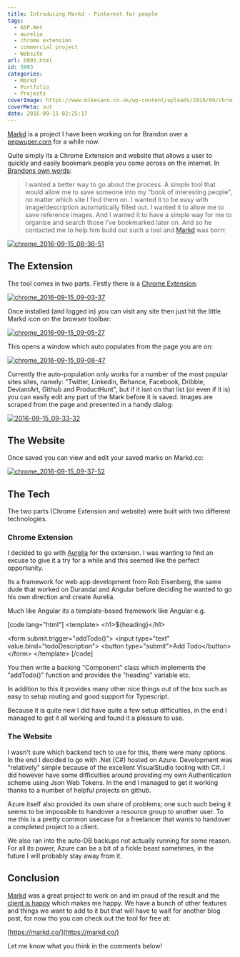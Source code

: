 ```yaml
---
title: Introducing Markd - Pinterest for people
tags:
  - ASP.Net
  - aurelia
  - chrome extension
  - commercial project
  - Website
url: 5993.html
id: 5993
categories:
  - Markd
  - Portfolio
  - Projects
coverImage: https://www.mikecann.co.uk/wp-content/uploads/2016/09/chrome_2016-09-15_08-29-25.png
coverMeta: out
date: 2016-09-15 02:25:17
---
```


[Markd](https://markd.co/) is a project I have been working on for Brandon over a [pepwuper.com](https://www.pepwuper.com/) for a while now.

<!-- more -->

Quite simply its a Chrome Extension and website that allows a user to quickly and easily bookmark people you come across on the internet. In [Brandons own words](https://www.pepwuper.com/markd-pinterest-for-people/):

> I wanted a better way to go about the process. A simple tool that would allow me to save someone into my “book of interesting people”, no matter which site I find them on. I wanted it to be easy with image/description automatically filled out. I wanted it to allow me to save reference images. And I wanted it to have a simple way for me to organise and search those I’ve bookmarked later on.
> And so he contacted me to help him build out such a tool and [Markd](https://markd.co) was born:

[![chrome_2016-09-15_08-36-51](https://www.mikecann.co.uk/wp-content/uploads/2016/09/chrome_2016-09-15_08-36-51.png)](https://www.mikecann.co.uk/wp-content/uploads/2016/09/chrome_2016-09-15_08-36-51.png)

## The Extension

The tool comes in two parts. Firstly there is a [Chrome Extension](https://chrome.google.com/webstore/detail/markd/beaalofkiocejchbpaocbbjhobmambpp):

[![chrome_2016-09-15_09-03-37](https://www.mikecann.co.uk/wp-content/uploads/2016/09/chrome_2016-09-15_09-03-37.png)](https://www.mikecann.co.uk/wp-content/uploads/2016/09/chrome_2016-09-15_09-03-37.png)

Once installed (and logged in) you can visit any site then just hit the little Markd icon on the browser toolbar:

[![chrome_2016-09-15_09-05-27](https://www.mikecann.co.uk/wp-content/uploads/2016/09/chrome_2016-09-15_09-05-27.png)](https://www.mikecann.co.uk/wp-content/uploads/2016/09/chrome_2016-09-15_09-05-27.png)

This opens a window which auto populates from the page you are on:

[![chrome_2016-09-15_09-08-47](https://www.mikecann.co.uk/wp-content/uploads/2016/09/chrome_2016-09-15_09-08-47.png)](https://www.mikecann.co.uk/wp-content/uploads/2016/09/chrome_2016-09-15_09-08-47.png)

Currently the auto-population only works for a number of the most popular sites sites, namely: "Twitter, Linkedin, Behance, Facebook, Dribble, DeviantArt, Github and ProductHunt", but if it isnt on that list (or even if it is) you can easily edit any part of the Mark before it is saved. Images are scraped from the page and presented in a handy dialog:

[![2016-09-15_09-33-32](https://www.mikecann.co.uk/wp-content/uploads/2016/09/2016-09-15_09-33-32.gif)](https://www.mikecann.co.uk/wp-content/uploads/2016/09/2016-09-15_09-33-32.gif)

## The Website

Once saved you can view and edit your saved marks on Markd.co:

[![chrome_2016-09-15_09-37-52](https://www.mikecann.co.uk/wp-content/uploads/2016/09/chrome_2016-09-15_09-37-52.png)](https://www.mikecann.co.uk/wp-content/uploads/2016/09/chrome_2016-09-15_09-37-52.png)

## The Tech

The two parts (Chrome Extension and website) were built with two different technologies.

### Chrome Extension

I decided to go with [Aurelia](https://aurelia.io/) for the extension. I was wanting to find an excuse to give it a try for a while and this seemed like the perfect opportunity.

Its a framework for web app development from Rob Eisenberg, the same dude that worked on Durandal and Angular before deciding he wanted to go his own direction and create Aurelia.

Much like Angular its a template-based framework like Angular e.g.

[code lang="html"]
&lt;template&gt;
&lt;h1&gt;\${heading}&lt;/h1&gt;

&lt;form submit.trigger=&quot;addTodo()&quot;&gt;
&lt;input type=&quot;text&quot; value.bind=&quot;todoDescription&quot;&gt;
&lt;button type=&quot;submit&quot;&gt;Add Todo&lt;/button&gt;
&lt;/form&gt;
&lt;/template&gt;
[/code]

You then write a backing "Component" class which implements the "addTodo()" function and provides the "heading" variable etc.

In addition to this it provides many other nice things out of the box such as easy to setup routing and good support for Typescript.

Because it is quite new I did have quite a few setup difficulties, in the end I managed to get it all working and found it a pleasure to use.

### The Website

I wasn't sure which backend tech to use for this, there were many options. In the end I decided to go with .Net (C#) hosted on Azure. Development was "relatively" simple because of the excellent VisualStudio tooling with C#. I did however have some difficulties around providing my own Authentication scheme using Json Web Tokens. In the end I managed to get it working thanks to a number of helpful projects on github.

Azure itself also provided its own share of problems; one such such being it seems to be impossible to handover a resource group to another user. To me this is a pretty common usecase for a freelancer that wants to handover a completed project to a client.

We also ran into the auto-DB backups not actually running for some reason. For all its power, Azure can be a bit of a fickle beast sometimes, in the future I will probably stay away from it.

## Conclusion

[Markd](https://markd.co/) was a great project to work on and im proud of the result and the [client is happy](https://www.pepwuper.com/markd-pinterest-for-people/) which makes me happy. We have a bunch of other features and things we want to add to it but that will have to wait for another blog post, for now tho you can check out the tool for free at:

[https://markd.co/](https://markd.co/)

Let me know what you think in the comments below!
